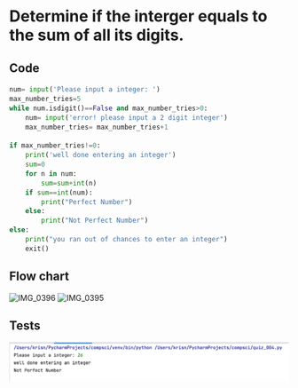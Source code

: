 # Determine if the interger equals to the sum of all its digits.

## Code

```.py
num= input('Please input a integer: ')
max_number_tries=5
while num.isdigit()==False and max_number_tries>0:
    num= input('error! please input a 2 digit integer')
    max_number_tries= max_number_tries+1

if max_number_tries!=0:
    print('well done entering an integer')
    sum=0
    for n in num:
        sum=sum+int(n)
    if sum==int(num):
        print("Perfect Number")
    else:
        print("Not Perfect Number")
else:
    print("you ran out of chances to enter an integer")
    exit()
 ```
 
## Flow chart
![IMG_0396](https://user-images.githubusercontent.com/100017195/191035100-88df424a-0ae3-4c64-88ec-0d222d789456.jpeg)
![IMG_0395](https://user-images.githubusercontent.com/100017195/191035113-46ff52c5-6f33-4658-9099-d809ed845ff7.jpeg)

 
## Tests
![](quiz_004.png)
